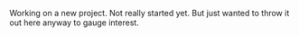 Working on a new project. Not really started yet. But just wanted to throw it out here anyway to gauge interest.